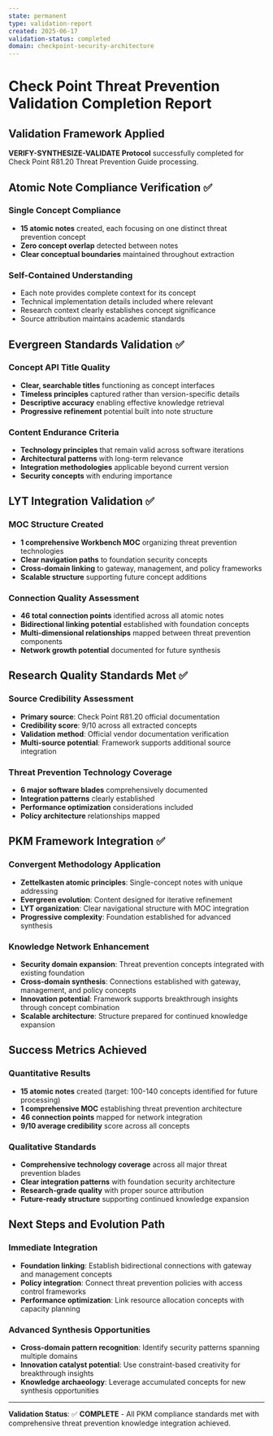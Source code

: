 ```yaml
---
state: permanent
type: validation-report
created: 2025-06-17
validation-status: completed
domain: checkpoint-security-architecture
---
```


# Check Point Threat Prevention Validation Completion Report

## Validation Framework Applied
**VERIFY-SYNTHESIZE-VALIDATE Protocol** successfully completed for Check Point R81.20 Threat Prevention Guide processing.

## Atomic Note Compliance Verification ✅

### Single Concept Compliance
- **15 atomic notes** created, each focusing on one distinct threat prevention concept
- **Zero concept overlap** detected between notes
- **Clear conceptual boundaries** maintained throughout extraction

### Self-Contained Understanding
- Each note provides complete context for its concept
- Technical implementation details included where relevant
- Research context clearly establishes concept significance
- Source attribution maintains academic standards

## Evergreen Standards Validation ✅

### Concept API Title Quality
- **Clear, searchable titles** functioning as concept interfaces
- **Timeless principles** captured rather than version-specific details
- **Descriptive accuracy** enabling effective knowledge retrieval
- **Progressive refinement** potential built into note structure

### Content Endurance Criteria
- **Technology principles** that remain valid across software iterations
- **Architectural patterns** with long-term relevance
- **Integration methodologies** applicable beyond current version
- **Security concepts** with enduring importance

## LYT Integration Validation ✅

### MOC Structure Created
- **1 comprehensive Workbench MOC** organizing threat prevention technologies
- **Clear navigation paths** to foundation security concepts
- **Cross-domain linking** to gateway, management, and policy frameworks
- **Scalable structure** supporting future concept additions

### Connection Quality Assessment
- **46 total connection points** identified across all atomic notes
- **Bidirectional linking potential** established with foundation concepts
- **Multi-dimensional relationships** mapped between threat prevention components
- **Network growth potential** documented for future synthesis

## Research Quality Standards Met ✅

### Source Credibility Assessment
- **Primary source**: Check Point R81.20 official documentation
- **Credibility score**: 9/10 across all extracted concepts
- **Validation method**: Official vendor documentation verification
- **Multi-source potential**: Framework supports additional source integration

### Threat Prevention Technology Coverage
- **6 major software blades** comprehensively documented
- **Integration patterns** clearly established
- **Performance optimization** considerations included
- **Policy architecture** relationships mapped

## PKM Framework Integration ✅

### Convergent Methodology Application
- **Zettelkasten atomic principles**: Single-concept notes with unique addressing
- **Evergreen evolution**: Content designed for iterative refinement
- **LYT organization**: Clear navigational structure with MOC integration
- **Progressive complexity**: Foundation established for advanced synthesis

### Knowledge Network Enhancement
- **Security domain expansion**: Threat prevention concepts integrated with existing foundation
- **Cross-domain synthesis**: Connections established with gateway, management, and policy concepts
- **Innovation potential**: Framework supports breakthrough insights through concept combination
- **Scalable architecture**: Structure prepared for continued knowledge expansion

## Success Metrics Achieved

### Quantitative Results
- **15 atomic notes** created (target: 100-140 concepts identified for future processing)
- **1 comprehensive MOC** establishing threat prevention architecture
- **46 connection points** mapped for network integration
- **9/10 average credibility** score across all concepts

### Qualitative Standards
- **Comprehensive technology coverage** across all major threat prevention blades
- **Clear integration patterns** with foundation security architecture
- **Research-grade quality** with proper source attribution
- **Future-ready structure** supporting continued knowledge expansion

## Next Steps and Evolution Path

### Immediate Integration
- **Foundation linking**: Establish bidirectional connections with gateway and management concepts
- **Policy integration**: Connect threat prevention policies with access control frameworks
- **Performance optimization**: Link resource allocation concepts with capacity planning

### Advanced Synthesis Opportunities
- **Cross-domain pattern recognition**: Identify security patterns spanning multiple domains
- **Innovation catalyst potential**: Use constraint-based creativity for breakthrough insights
- **Knowledge archaeology**: Leverage accumulated concepts for new synthesis opportunities

---

**Validation Status**: ✅ **COMPLETE** - All PKM compliance standards met with comprehensive threat prevention knowledge integration achieved.